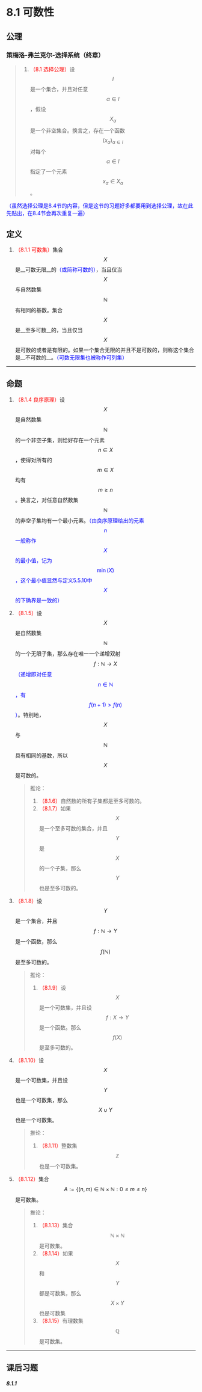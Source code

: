 # 8.1 可数性

## 公理

### 策梅洛-弗兰克尔-选择系统（终章）

>1. <font color=red>（8.1 选择公理）</font>设$$I$$是一个集合，并且对任意$$\alpha\in I$$，假设$$X_\alpha$$是一个非空集合。换言之，存在一个函数$$(x_\alpha)_{\alpha\in I}$$对每个$$\alpha\in I$$指定了一个元素$$x_\alpha\in X_\alpha$$。

<font color=blue>（虽然选择公理是8.4节的内容，但是这节的习题好多都要用到选择公理，故在此先贴出，在8.4节会再次重复一遍）</font>

## 定义

1. <font color=red>（8.1.1 可数集）</font>集合$$X$$是__可数无限__的<font color=blue>（或简称可数的）</font>，当且仅当$$X$$与自然数集$$\mathbb N$$有相同的基数。集合$$X$$是__至多可数__的，当且仅当$$X$$是可数的或者是有限的。如果一个集合无限的并且不是可数的，则称这个集合是__不可数的__。<font color=blue>（可数无限集也被称作可列集）</font>

---

## 命题

1. <font color=red>（8.1.4 良序原理）</font>设$$X$$是自然数集$$\mathbb N$$的一个非空子集，则恰好存在一个元素$$n\in X$$，使得对所有的$$m\in X$$均有$$m\geq n$$。换言之，对任意自然数集$$\mathbb N$$的非空子集均有一个最小元素。<font color=blue>（由良序原理给出的元素$$n$$一般称作$$X$$的最小值，记为$$\min(X)$$，这个最小值显然与定义5.5.10中$$X$$的下确界是一致的）</font>

2. <font color=red>（8.1.5）</font>设$$X$$是自然数集$$\mathbb N$$的一个无限子集，那么存在唯一一个递增双射$$f:\mathbb N\rightarrow X$$<font color=blue>（递增即对任意$$n\in \mathbb N$$，有$$f(n+1)>f(n)$$）</font>。特别地，$$X$$与$$\mathbb N$$具有相同的基数，所以$$X$$是可数的。

   >推论：
   >
   >1. <font color=red>（8.1.6）</font>自然数的所有子集都是至多可数的。
   >2. <font color=red>（8.1.7）</font>如果$$X$$是一个至多可数的集合，并且$$Y$$是$$X$$的一个子集，那么$$Y$$也是至多可数的。

3. <font color=red>（8.1.8）</font>设$$Y$$是一个集合，并且$$f:\mathbb N\rightarrow Y$$是一个函数，那么$$f(\mathbb N)$$是至多可数的。

   > 推论：
   >
   > 1. <font color=red>（8.1.9）</font>设$$X$$是一个可数集，并且设$$f:X\rightarrow Y$$是一个函数。那么$$f(X)$$是至多可数的。

4. <font color=red>（8.1.10）</font>设$$X$$是一个可数集，并且设$$Y$$也是一个可数集，那么$$X\cup Y$$也是一个可数集。

   > 推论：
   >
   > 1. <font color=red>（8.1.11）</font>整数集$$\mathbb Z$$也是一个可数集。

5. <font color=red>（8.1.12）</font>集合$$A:=\{(n,m)\in\mathbb N\times\mathbb N:0\leq m\leq n\}$$是可数集。

   >推论：
   >
   >1. <font color=red>（8.1.13）</font>集合$$\mathbb N\times\mathbb N$$是可数集。
   >2. <font color=red>（8.1.14）</font>如果$$X$$和$$Y$$都是可数集，那么$$X\times Y$$也是可数集
   >3. <font color=red>（8.1.15）</font>有理数集$$\mathbb Q$$是可数集。

---

## 课后习题

##### 8.1.1 
